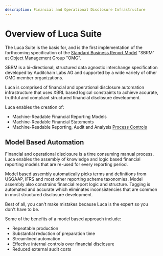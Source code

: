 ```yaml
---
description: Financial and Operational Disclosure Infrastructure
---
```


# Overview of Luca Suite

The Luca Suite is the basis for, and is the first implementation of the forthcoming specification of the [Standard Business Report Model](https://www.omg.org/intro/SBRM.pdf) "SBRM" at [Object Management Group](https://www.omg.org/) "OMG".&#x20;

SBRM is a bi-directional, structured data agnostic interchange specification developed by Auditchain Labs AG and supported by a wide variety of other OMG member organizations.

Luca is comprised of financial and operational disclosure automation infrastructure that uses XBRL based logical constraints to achieve accurate, truthful and compliant structured financial disclosure development.

Luca enables the creation of:   &#x20;

* Machine-Readable Financial Reporting Models
* Machine-Readable Financial Statements
* Machine-Readable Reporting, Audit and Analysis [Process Controls](https://docs.auditchain.finance/auditchain-protocol/auditchain-core-v1/process-control-nft)&#x20;

## Model Based Automation

Financial and operational disclosure is a time consuming manual process. Luca enables the assembly of knowledge and logic based financial reporting models that are re-used for every reporting period.

Model based assembly automatically picks terms and definitions from USGAAP, IFRS and most other reporting scheme taxonomies. Model assembly also constrains financial report logic and structure. Tagging is automated and accurate which eliminates inconsistencies that are common in most structured disclosure development.&#x20;

Best of all, you can't make mistakes because Luca is the expert so you don't have to be.

Some of the benefits of a model based approach include:

* Repeatable production
* Substantial reduction of preparation time
* Streamlined automation&#x20;
* Effective internal controls over financial disclosure
* Reduced external audit costs

